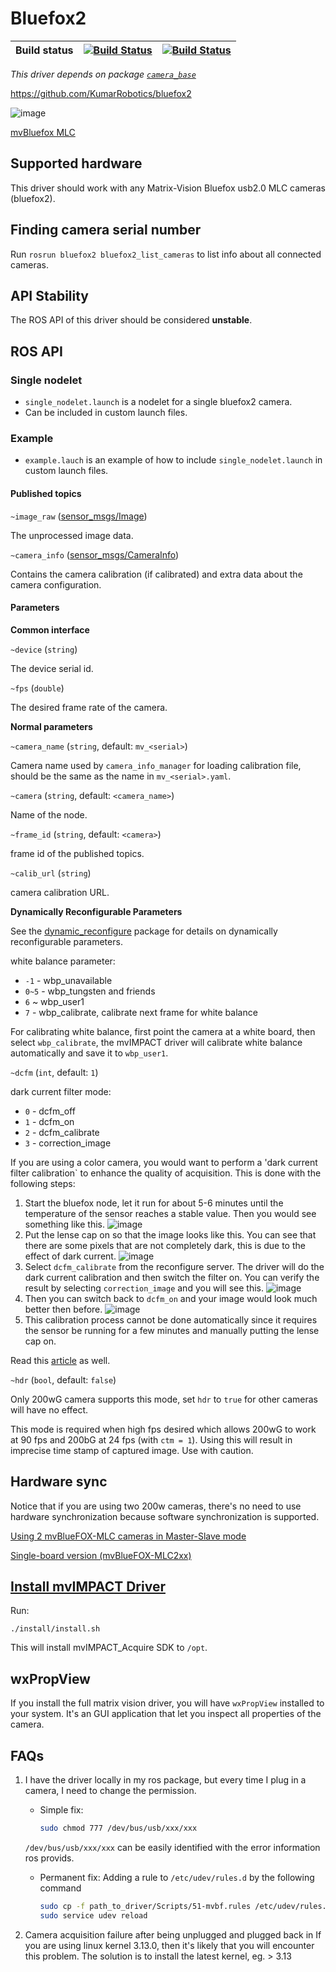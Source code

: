 # Bluefox2

| Build status | [![Build Status](https://github.com/ctu-mrs/bluefox2/workflows/Melodic/badge.svg)](https://github.com/ctu-mrs/bluefox2/actions) | [![Build Status](https://github.com/ctu-mrs/bluefox2/workflows/Noetic/badge.svg)](https://github.com/ctu-mrs/bluefox2/actions) |
|--------------|---------------------------------------------------------------------------------------------------------------------------------|--------------------------------------------------------------------------------------------------------------------------------|

*This driver depends on package [`camera_base`](https://github.com/KumarRobotics/camera_base)*

https://github.com/KumarRobotics/bluefox2

![image](http://i.imgur.com/89Bb1hR.png)

[mvBluefox MLC](http://www.matrix-vision.com/USB2.0-single-board-camera-mvbluefox-mlc.html)

## Supported hardware
This driver should work with any Matrix-Vision Bluefox usb2.0 MLC cameras (bluefox2).

## Finding camera serial number
Run `rosrun bluefox2 bluefox2_list_cameras` to list info about all connected cameras.

## API Stability
The ROS API of this driver should be considered **unstable**.

## ROS API

### Single nodelet

- `single_nodelet.launch` is a nodelet for a single bluefox2 camera.
- Can be included in custom launch files.

### Example

- `example.lauch` is an example of how to include `single_nodelet.launch` in custom launch files.

#### Published topics

`~image_raw` ([sensor_msgs/Image](http://docs.ros.org/api/sensor_msgs/html/msg/Image.html))

The unprocessed image data.

`~camera_info` ([sensor_msgs/CameraInfo](http://docs.ros.org/api/sensor_msgs/html/msg/CameraInfo.html))

Contains the camera calibration (if calibrated) and extra data about the camera configuration.

#### Parameters

**Common interface**

`~device` (`string`)

The device serial id.

`~fps` (`double`)

The desired frame rate of the camera.

**Normal parameters**

`~camera_name` (`string`, default: `mv_<serial>`)

Camera name used by `camera_info_manager` for loading calibration file, should be the same as the name in `mv_<serial>.yaml`.

`~camera` (`string`, default: `<camera_name>`)

Name of the node.

`~frame_id` (`string`, default: `<camera>`)

frame id of the published topics.

`~calib_url` (`string`)

camera calibration URL.

**Dynamically Reconfigurable Parameters**

See the [dynamic_reconfigure](http://wiki.ros.org/dynamic_reconfigure) package for details on dynamically reconfigurable parameters.

white balance parameter:

* `-1` - wbp_unavailable
* `0~5` - wbp_tungsten and friends
* `6` ~ wbp_user1
* `7` - wbp_calibrate, calibrate next frame for white balance

For calibrating white balance, first point the camera at a white board, then select `wbp_calibrate`, the mvIMPACT driver will calibrate white balance automatically and save it to `wbp_user1`.

`~dcfm` (`int`, default: `1`)

dark current filter mode:

* `0` - dcfm_off
* `1` - dcfm_on
* `2` - dcfm_calibrate
* `3` - correction_image

If you are using a color camera, you would want to perform a 'dark current filter calibration` to enhance the quality of acquisition. This is done with the following steps:

1. Start the bluefox node, let it run for about 5-6 minutes until the temperature of the sensor reaches a stable value. Then you would see something like this.
![image](http://i.imgur.com/UzJm5Rv.jpg)
2. Put the lense cap on so that the image looks like this. You can see that there are some pixels that are not completely dark, this is due to the effect of dark current.
![image](http://i.imgur.com/Kk6Rish.jpg)
3. Select `dcfm_calibrate` from the reconfigure server. The driver will do the dark current calibration and then switch the filter on. You can verify the result by selecting `correction_image` and you will see this.
![image](http://i.imgur.com/NC2AZ2l.jpg)
4. Then you can switch back to `dcfm_on` and your image would look much better then before.
![image](http://i.imgur.com/WFrVAOB.jpg)
5. This calibration process cannot be done automatically since it requires the sensor be running for a few minutes and manually putting the lense cap on.

Read this [article](http://www.matrix-vision.com/faq-reader/245.html) as well.

`~hdr` (`bool`, default: `false`)

Only 200wG camera supports this mode, set `hdr` to `true` for other cameras will have no effect.

This mode is required when high fps desired which allows 200wG to work at 90 fps and 200bG at 24 fps (with `ctm = 1`). Using this will result in imprecise time stamp of captured image. Use with caution.

## Hardware sync

Notice that if you are using two 200w cameras, there's no need to use hardware synchronization because software synchronization is supported.

[Using 2 mvBlueFOX-MLC cameras in Master-Slave mode](http://www.matrix-vision.com/manuals/mvBlueFOX/UseCases_page_0.html#UseCases_section_MasterSlave_Mode)

[Single-board version (mvBlueFOX-MLC2xx)](http://www.matrix-vision.com/manuals/mvBlueFOX/mvBF_page_tech.html#mvBF_subsection_single )

## [Install mvIMPACT Driver](http://www.matrix-vision.com/manuals/mvBlueFOX/mvBF_page_quickstart.html#mvBF_subsubsection_quickstart_linux_software)
Run:

```
./install/install.sh
```

This will install mvIMPACT_Acquire SDK to `/opt`.

## wxPropView
If you install the full matrix vision driver, you will have `wxPropView` installed to your system. It's an GUI application that let you inspect all properties of the camera.

## FAQs
1. I have the driver locally in my ros package, but every time I plug in a camera, I need to change the permission.
    * Simple fix:

        ```bash
        sudo chmod 777 /dev/bus/usb/xxx/xxx
        ```

    `/dev/bus/usb/xxx/xxx` can be easily identified with the error information ros provids.

    * Permanent fix:
    Adding a rule to `/etc/udev/rules.d` by the following command

        ```bash
        sudo cp -f path_to_driver/Scripts/51-mvbf.rules /etc/udev/rules.d/
        sudo service udev reload
        ```

2. Camera acquisition failure after being unplugged and plugged back in
If you are using linux kernel 3.13.0, then it's likely that you will encounter this problem.
The solution is to install the latest kernel, eg. > 3.13
